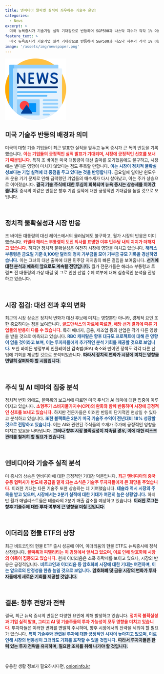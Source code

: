 ```yaml
---
title: 엔비디아 알파벳 실적이 좌우하는 기술주 운명!
categories:
  - News
excerpt: >
  미국 뉴욕증시가 기술기업 실적 기대감으로 반등하며 S&P500과 나스닥 지수가 각각 1% 이상 상승했다. 바이든 대선 출마 포기에 시장 영향은 미미했지만, 소형주와 기술주가 순환매 속에 활기를 띠고 있다. 기대되는 엔비디아 실적과 AI 수요 증가가 주요 요인이다.
feature_text: >
  미국 뉴욕증시가 기술기업 실적 기대감으로 반등하며 S&P500과 나스닥 지수가 각각 1% 이상 상승했다. 바이든 대선 출마 포기에 시장 영향은 미미했지만, 소형주와 기술주가 순환매 속에 활기를 띠고 있다. 기대되는 엔비디아 실적과 AI 수요 증가가 주요 요인이다.
image: '/assets/img/newspaper.png'
---
```


<p><img src="/assets/img/newspaper.png" alt="kimp 속보" /></p>

<h2 data-ke-size="size26">미국 기술주 반등의 배경과 의미</h2>

<p data-ke-size="size16">미국의 대형 기술 기업들이 최근 발표한 실적을 앞두고 뉴욕 증시가 큰 폭의 반등을 기록했습니다. <b><span style="color: #ee2323;">이는 기업들의 긍정적인 실적 발표가 기대되며, 시장에 긍정적인 신호를 보내기 때문입니다.</span></b> 특히 조 바이든 미국 대통령이 대선 출마를 포기했음에도 불구하고, 시장에는 별다른 영향이 미치지 않았다는 점도 주목할 만합니다. <b><span style="color: #1a5490;">이는 시장이 정치적 불확실성보다는 기업 실적에 더 중점을 두고 있다는 것을 반영합니다.</span></b> 금요일에 일어난 윈도우즈 운용 기기 문제로 인해 급락했던 기업들의 매수세가 다시 살아났고, 이는 주가 상승으로 이어졌습니다. <b><span style="background-color: #21538527;">결국 기술 주식에 대한 투심이 회복되며 뉴욕 증시는 상승세를 이어갔습니다.</span></b> 증시의 이같은 반등은 향후 기업 실적에 대한 긍정적인 기대감을 높일 것으로 보입니다.</p>

<p data-ke-size="size16">&nbsp;</p>

<h2 data-ke-size="size26">정치적 불확실성과 시장 반응</h2>

<p data-ke-size="size16">조 바이든 대통령의 대선 레이스에서의 물러남에도 불구하고, 월가 시장의 반응은 미미했습니다. <b><span style="color: #ee2323;">카멀라 해리스 부통령이 도전 의사를 표명한 이후 민주당 내의 지지가 더해지고 있습니다.</span></b> 하지만 정치적 불확실성은 여전히 시장에 영향을 미치고 있습니다. <b><span style="color: #1a5490;">해리스 부통령은 금요일 기준 8,100만 달러의 정치 기부금을 모아 기부금 규모 기록을 경신하였습니다.</span></b> 이는 그녀의 대선 출마에 대한 민주당 지지층의 빠른 결집을 보여줍니다. <b><span style="background-color: #21538527;">선거에 대한 분석과 예측이 앞으로도 계속될 전망입니다.</span></b> 월가 전문가들은 해리스 부통령과 트럼프 전 대통령의 가상 대결 및 그로 인한 산업 수혜 여부에 대해 심층적인 분석을 진행하고 있습니다.</p>

<p data-ke-size="size16">&nbsp;</p>

<h2 data-ke-size="size26">시장 점검: 대선 전과 후의 변화</h2>

<p data-ke-size="size16">최근의 시장 상승은 정치적 변화가 대선 후보에 미치는 영향뿐만 아니라, 경제적 요인 또한 중요하다는 점을 보여줍니다. <b><span style="color: #ee2323;">골드만삭스의 자료에 따르면, 해당 선거 결과에 따른 기업들의 반응이 다를 수 있습니다.</span></b> 특히 에너지, 금융, 제조업 등의 산업은 각기 다른 영향을 받을 것으로 예측되고 있습니다. <b><span style="color: #1a5490;">RBC 캐피탈은 향후 대규모 프로젝트에 대해 큰 영향이 없을 것이라고 보며, 이는 투자자들에게 추가적인 분석 기회를 제공할 것으로 보입니다.</span></b> 또한 바이든 행정부의 인플레이션 감축법(IRA) 축소와 반이민 정책도 각각 다른 산업에 기회를 제공할 것으로 분석되었습니다. <b><span style="background-color: #21538527;">따라서 정치적 변화가 시장에 미치는 영향을 면밀히 살펴봐야 할 시점입니다.</span></b></p>

<p data-ke-size="size16">&nbsp;</p>

<h2 data-ke-size="size26">주식 및 AI 테마의 집중 분석</h2>

<p data-ke-size="size16">정치적 변화 외에도, 블랙록의 보고서에 따르면 미국 주식과 AI 테마에 대한 집중이 이루어지고 있습니다. <b><span style="color: #ee2323;">소형주가 소비자물가지수(CPI)의 완화와 함께 반등하며 시장에 긍정적인 신호를 보내고 있습니다.</span></b> 하지만 전문가들은 이러한 반등이 단기적인 현상일 수 있다고 분석하고 있습니다. <b><span style="color: #1a5490;">또한 블랙록은 2분기 미국 기술주 수익이 전년대비 18% 성장할 것으로 전망하고 있습니다.</span></b> 이는 AI와 관련된 주식들의 호재가 주가에 긍정적인 영향을 미치고 있음을 나타냅니다. <b><span style="background-color: #21538527;">그러나 향후 시장 불확실성이 지속될 경우, 이에 대한 리스크 관리를 철저히 할 필요가 있습니다.</span></b></p>

<p data-ke-size="size16">&nbsp;</p>

<h2 data-ke-size="size26">엔비디아와 기술주 실적 분석</h2>

<p data-ke-size="size16">미 증시의 상승은 엔비디아에 대한 긍정적인 기대감 덕분입니다. <b><span style="color: #ee2323;">최근 엔비디아의 중국 유통 협력사가 반도체 공급을 맡게 되는 소식은 기술주 투자자들에게 큰 희망을 주었습니다.</span></b> 이러한 기대는 다른 기술주 또한 상승하는 데 기여했습니다. <b><span style="color: #1a5490;">테슬라 역시 시장의 주목을 받고 있으며, 시장에서는 2분기 실적에 대한 기대가 여전히 높은 상황입니다.</span></b> 하지만 월가 애널리스트들은 테슬라의 2분기 매출 감소를 예상하고 있습니다. <b><span style="background-color: #21538527;">이러한 로그는 향후 기술주에 대한 투자 여부에 큰 영향을 미칠 것입니다.</span></b></p>

<p data-ke-size="size16">&nbsp;</p>

<h2 data-ke-size="size26">이더리움 현물 ETF의 상장</h2>

<p data-ke-size="size16">최근 비트코인의 현물 ETF 출시 성공에 이어, 이더리움의 현물 ETF도 뉴욕증시에 정식 상장됩니다. <b><span style="color: #ee2323;">블랙록과 피델리티는 이 경쟁에서 앞서고 있으며, 이로 인해 암호화폐 시장의 이목이 집중되고 있습니다.</span></b> 현재 이더리움은 소폭 하락세를 보이고 있으나, 시장의 반응은 긍정적입니다. <b><span style="color: #1a5490;">비트코인과 이더리움 등 암호화폐 시장에 대한 기대는 여전하며, 이는 앞으로의 안정성을 한층 높일 것으로 보입니다.</span></b> <b><span style="background-color: #21538527;">암호화폐 및 금융 시장의 변화가 투자자들에게 새로운 기회를 제공할 것입니다.</span></b></p>

<p data-ke-size="size16">&nbsp;</p>

<h2 data-ke-size="size26">결론: 향후 전망과 전략</h2>

<p data-ke-size="size16">결국, 최근 뉴욕 증시의 반등은 다양한 요인에 의해 발생하고 있습니다. <b><span style="color: #ee2323;">정치적 불확실성과 기업 실적 발표, 그리고 AI 및 기술주들의 투자 가능성이 모두 영향을 미치고 있습니다.</span></b> 투자자들은 이러한 변화를 면밀히 주시하며, 향후 시장에서의 전략을 세워야 할 필요가 있습니다. <b><span style="color: #1a5490;">특히 기술주와 관련된 투자에 대한 긍정적인 시각이 높아지고 있으며, 이로 인해 시장의 변동성이 크더라도 기회를 포착할 수 있을 것입니다.</span></b> <b><span style="background-color: #21538527;">따라서 투자자들은 탄력 있는 투자 전략을 유지하며, 필요한 조치를 취해 나가야 할 것입니다.</span></b></p>

<p data-ke-size="size16">&nbsp;</p>
유용한 생활 정보가 필요하시다면, <a href="https://onioninfo.kr" rel="dofollow">onioninfo.kr</a>


